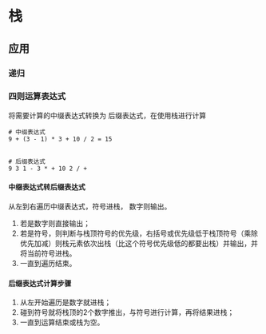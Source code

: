 栈
===

## 应用
### 递归

### 四则运算表达式
将需要计算的中缀表达式转换为 后缀表达式，在使用栈进行计算
```
# 中缀表达式
9 + (3 - 1) * 3 + 10 / 2 = 15


# 后缀表达式
9 3 1 - 3 * + 10 2 / +
```

#### 中缀表达式转后缀表达式
从左到右遍历中缀表达式，符号进栈， 数字则输出。
1. 若是数字则直接输出；
2. 若是符号，则判断与栈顶符号的优先级，右括号或优先级低于栈顶符号（乘除优先加减）则栈元素依次出栈（比这个符号优先级低的都要出栈）并输出，并将当前符号进栈。
3. 一直到遍历结束。

#### 后缀表达式计算步骤

1. 从左开始遍历是数字就进栈；
2. 碰到符号就将栈顶的2个数字推出，与符号进行计算，再将结果进栈；
3. 一直到运算结束或栈为空。